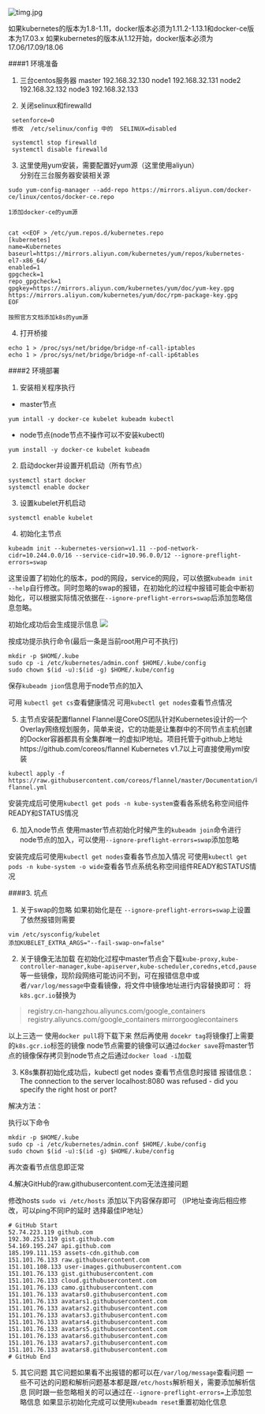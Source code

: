 ![timg.jpg](https://upload-images.jianshu.io/upload_images/9797242-4ee3ee3920aacd8a.jpg?imageMogr2/auto-orient/strip%7CimageView2/2/w/1240)




如果kubernetes的版本为1.8-1.11，docker版本必须为1.11.2-1.13.1和docker-ce版本为17.03.x
如果kubernetes的版本从1.12开始，docker版本必须为17.06/17.09/18.06



####1 环境准备
 1. 三台centos服务器
    master 192.168.32.130
    node1  192.168.32.131
    node2  192.168.32.132
    node3  192.168.32.133

 2. 关闭selinux和firewalld
      
```
 setenforce=0
 修改  /etc/selinux/config 中的  SELINUX=disabled

 systemctl stop firewalld
 systemctl disable firewalld
  ```


 3. 这里使用yum安装，需要配置好yum源（这里使用aliyun）  
   分别在三台服务器安装相关源
```
sudo yum-config-manager --add-repo https://mirrors.aliyun.com/docker-ce/linux/centos/docker-ce.repo

1添加docker-ce的yum源


cat <<EOF > /etc/yum.repos.d/kubernetes.repo
[kubernetes]
name=Kubernetes
baseurl=https://mirrors.aliyun.com/kubernetes/yum/repos/kubernetes-el7-x86_64/
enabled=1
gpgcheck=1
repo_gpgcheck=1
gpgkey=https://mirrors.aliyun.com/kubernetes/yum/doc/yum-key.gpg https://mirrors.aliyun.com/kubernetes/yum/doc/rpm-package-key.gpg
EOF

按照官方文档添加k8s的yum源
```

4. 打开桥接
```
echo 1 > /proc/sys/net/bridge/bridge-nf-call-iptables
echo 1 > /proc/sys/net/bridge/bridge-nf-call-ip6tables
```


####2 环境部署
1. 安装相关程序执行
 * master节点
```
yum intall -y docker-ce kubelet kubeadm kubectl
```

* node节点(node节点不操作可以不安装kubectl)
```
yum install -y docker-ce kubelet kubeadm 
```

2. 启动docker并设置开机启动（所有节点）
```
systemctl start docker
systemctl enable docker
```
3. 设置kubelet开机启动
```
systemctl enable kubelet
```

4. 初始化主节点
```
kubeadm init --kubernetes-version=v1.11 --pod-network-cidr=10.244.0.0/16 --service-cidr=10.96.0.0/12 --ignore-preflight-errors=swap
```
这里设置了初始化的版本，pod的网段，service的网段，可以依据`kubeadm init --help`自行修改。同时忽略的swap的报错，在初始化的过程中报错可能会中断初始化，可以根据实际情况依据在`--ignore-preflight-errors=swap`后添加忽略信息忽略。
  
 初始化成功后会生成提示信息
![](https://upload-images.jianshu.io/upload_images/9797242-54249821717c8643.png?imageMogr2/auto-orient/strip%7CimageView2/2/w/1240)

 按成功提示执行命令(最后一条是当前root用户可不执行)
```
mkdir -p $HOME/.kube
sudo cp -i /etc/kubernetes/admin.conf $HOME/.kube/config
sudo chown $(id -u):$(id -g) $HOME/.kube/config
```
保存`kubeadm jion`信息用于node节点的加入

可用 `kubectl get cs`查看健康情况
可用`kubectl get nodes`查看节点情况

5. 主节点安装配置flannel
Flannel是CoreOS团队针对Kubernetes设计的一个Overlay网络规划服务，简单来说，它的功能是让集群中的不同节点主机创建的Docker容器都具有全集群唯一的虚拟IP地址。项目托管于github上地址https://github.com/coreos/flannel
Kubernetes v1.7以上可直接使用yml安装
```
kubectl apply -f https://raw.githubusercontent.com/coreos/flannel/master/Documentation/kube-flannel.yml
```

安装完成后可使用`kubectl get pods -n kube-system`查看各系统名称空间组件READY和STATUS情况

6. 加入node节点
使用master节点初始化时候产生的`kubeadm join`命令进行node节点的加入，可以使用`--ignore-preflight-errors=swap`添加忽略


安装完成后可使用`kubectl get nodes`查看各节点加入情况
可使用`kubectl get pods -n kube-system -o wide`查看各节点系统名称空间组件READY和STATUS情况



####3. 坑点
1. 关于swap的忽略
如果初始化是在 `--ignore-preflight-errors=swap`上设置了依然报错则需要
```
vim /etc/sysconfig/kubelet
添加KUBELET_EXTRA_ARGS="--fail-swap-on=false"
```

2. 关于镜像无法加载
在初始化过程中master节点会下载`kube-proxy,kube-controller-manager,kube-apiserver,kube-scheduler,coredns,etcd,pause`等一些镜像，现阶段网络可能访问不到，可在报错信息中或者`/var/log/message`中查看镜像，将文件中镜像地址进行内容替换即可：
将`k8s.gcr.io`替换为
 >registry.cn-hangzhou.aliyuncs.com/google_containers
 registry.aliyuncs.com/google_containers
 mirrorgooglecontainers

以上三选一
使用`docker pull`将下载下来
然后再使用 `docekr tag`将镜像打上需要的`k8s.gcr.io`标签的镜像
node节点需要的镜像可以通过`docker save`将master节点的镜像保存拷贝到node节点之后通过`docker load -i`加载

3. K8s集群初始化成功后，kubectl get nodes 查看节点信息时报错
报错信息：The connection to the server localhost:8080 was refused - did you specify the right host or port?

解决方法：

执行以下命令
```
mkdir -p $HOME/.kube
sudo cp -i /etc/kubernetes/admin.conf $HOME/.kube/config
sudo chown $(id -u):$(id -g) $HOME/.kube/config
```
再次查看节点信息即正常

4.解决GitHub的raw.githubusercontent.com无法连接问题

修改hosts 
`sudo vi /etc/hosts`
 添加以下内容保存即可 （IP地址查询后相应修改，可以ping不同IP的延时 选择最佳IP地址）

```
# GitHub Start
52.74.223.119 github.com
192.30.253.119 gist.github.com
54.169.195.247 api.github.com
185.199.111.153 assets-cdn.github.com
151.101.76.133 raw.githubusercontent.com
151.101.108.133 user-images.githubusercontent.com
151.101.76.133 gist.githubusercontent.com
151.101.76.133 cloud.githubusercontent.com
151.101.76.133 camo.githubusercontent.com
151.101.76.133 avatars0.githubusercontent.com
151.101.76.133 avatars1.githubusercontent.com
151.101.76.133 avatars2.githubusercontent.com
151.101.76.133 avatars3.githubusercontent.com
151.101.76.133 avatars4.githubusercontent.com
151.101.76.133 avatars5.githubusercontent.com
151.101.76.133 avatars6.githubusercontent.com
151.101.76.133 avatars7.githubusercontent.com
151.101.76.133 avatars8.githubusercontent.com
# GitHub End
```

5. 其它问题
其它问题如果看不出报错的都可以在`/var/log/message`查看问题
一些不可达的问题和解析问题基本都是跟`/etc/hosts`解析相关，需要添加解析信息
同时跟一些忽略相关的可以通过在`--ignore-preflight-errors=`上添加忽略信息
如果显示初始化完成可以使用`kubeadm reset`重置初始化信息


